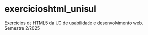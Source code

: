 # exercicioshtml_unisul
Exercícios de HTML5 da UC de usabilidade e desenvolvimento web. Semestre 2/2025
